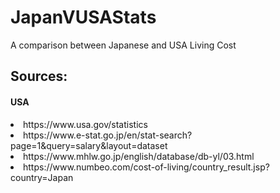 # JapanVUSAStats
A comparison between Japanese and USA Living Cost

<h2>Sources:</h2>
    <h4>USA</h4>
        <li>https://www.usa.gov/statistics</li>
    <h4<Japan</h4>
        <li>https://www.e-stat.go.jp/en/stat-search?page=1&query=salary&layout=dataset</li>
        <li>https://www.mhlw.go.jp/english/database/db-yl/03.html</li>
        <li>https://www.numbeo.com/cost-of-living/country_result.jsp?country=Japan</li>




